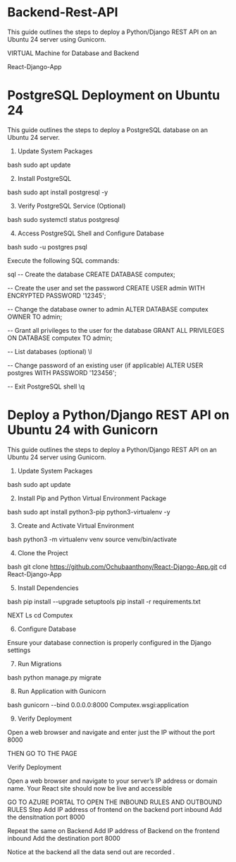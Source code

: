 # Backend-Rest-API
This guide outlines the steps to deploy a Python/Django REST API on an Ubuntu 24 server using Gunicorn.


VIRTUAL Machine for Database and Backend

React-Django-App


# PostgreSQL Deployment on Ubuntu 24

This guide outlines the steps to deploy a PostgreSQL database on an Ubuntu 24 server.

1. Update System Packages

bash
sudo apt update


2. Install PostgreSQL

bash
sudo apt install postgresql -y


3. Verify PostgreSQL Service (Optional)

bash
sudo systemctl status postgresql


4. Access PostgreSQL Shell and Configure Database

bash
sudo -u postgres psql


Execute the following SQL commands:

sql
-- Create the database
CREATE DATABASE computex;

-- Create the user and set the password
CREATE USER admin WITH ENCRYPTED PASSWORD '12345';

-- Change the database owner to admin
ALTER DATABASE computex OWNER TO admin;

-- Grant all privileges to the user for the database
GRANT ALL PRIVILEGES ON DATABASE computex TO admin;

-- List databases (optional)
\l

-- Change password of an existing user (if applicable)
ALTER USER postgres WITH PASSWORD '123456';

-- Exit PostgreSQL shell
\q





# Deploy a Python/Django REST API on Ubuntu 24 with Gunicorn

This guide outlines the steps to deploy a Python/Django REST API on an Ubuntu 24 server using Gunicorn.

1. Update System Packages

bash
sudo apt update


2. Install Pip and Python Virtual Environment Package

bash
sudo apt install python3-pip python3-virtualenv -y


3. Create and Activate Virtual Environment

bash
python3 -m virtualenv venv
source venv/bin/activate


4. Clone the Project

bash
git clone https://github.com/Ochubaanthony/React-Django-App.git
cd React-Django-App


5. Install Dependencies

bash
pip install --upgrade setuptools
pip install -r requirements.txt

NEXT 
Ls
cd Computex



6. Configure Database

Ensure your database connection is properly configured in the Django settings

7. Run Migrations

bash
python manage.py migrate


8. Run Application with Gunicorn

bash
gunicorn --bind 0.0.0.0:8000 Computex.wsgi:application


9. Verify Deployment

Open a web browser and navigate and enter just the IP without the port 8000



THEN GO TO THE PAGE 


 Verify Deployment

Open a web browser and navigate to your server’s IP address or domain name. Your React site should now be live and accessible


GO TO AZURE PORTAL TO OPEN THE INBOUND RULES AND OUTBOUND RULES
Step
Add IP address of frontend on the backend port inbound
Add the densitnation port 8000

Repeat the same on Backend
Add IP address of Backend on the frontend inbound
Add the destination port 8000


Notice at the backend all the data send out are recorded .
